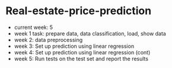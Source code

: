 # Real-estate-price-prediction

- current week: 5
- week 1 task: prepare data, data classification, load, show data
- week 2: data preprocessing
- week 3: Set up prediction using linear regression
- week 4: Set up prediction using linear regression (cont)
- week 5: Run tests on the test set and report the results

